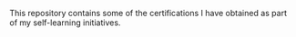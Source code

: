 This repository contains some of the certifications I have obtained as part of my self-learning initiatives.
